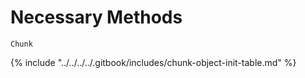 # Necessary Methods

`Chunk`

{% include "../../../../.gitbook/includes/chunk-object-init-table.md" %}
